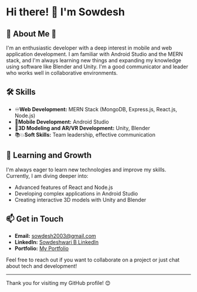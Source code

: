 # Hi there! 👋 I'm Sowdesh

## 📖 About Me 👑
I'm an enthusiastic developer with a deep interest in mobile and web application development.
I am familiar with Android Studio and the MERN stack, and I'm always learning new things and expanding my knowledge using software like Blender and Unity.
I'm a good communicator and leader who works well in collaborative environments.

## 🛠️ Skills
- ♾️**Web Development:** MERN Stack (MongoDB, Express.js, React.js, Node.js)
- 📱**Mobile Development:** Android Studio
- 💫**3D Modeling and AR/VR Development:** Unity, Blender
- 📚💥**Soft Skills:** Team leadership, effective communication

## 🌱 Learning and Growth
I'm always eager to learn new technologies and improve my skills. Currently, I am diving deeper into:
- Advanced features of React and Node.js
- Developing complex applications in Android Studio
- Creating interactive 3D models with Unity and Blender

## 📫 Get in Touch
- **Email:** sowdesh2003@gmail.com
- **LinkedIn:** [Sowdeshwari B LinkedIn](https://www.linkedin.com/in/sowdeshwari-b-cse-mit-926a52288/)
- **Portfolio:** [My Portfolio](https://sowdesh-eternity.netlify.app/)

Feel free to reach out if you want to collaborate on a project or just chat about tech and development!

---

Thank you for visiting my GitHub profile! 😊
